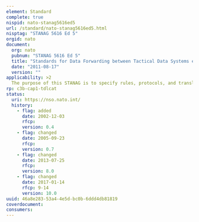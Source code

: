 ```yaml
---
element: Standard
complete: true
nispid: nato-stanag5616ed5
url: /standard/nato-stanag5616ed5.html
nisptag: "STANAG 5616 Ed 5"
orgid: nato
document:
  org: nato
  pubnum: "STANAG 5616 Ed 5"
  title: "Standards for Data Forwarding between Tactical Data Systems employing Link 11/11B, Link 16 and Link 22"
  date: "2011-08-17"
  version: ""
applicability: >2
  The purpose of this STANAG is to specify rules, protocols, and translations required between J series and M series messages. Data forwarding is the process of receiving data on one digital data link and outputting the data, using proper format and protocols, to another type of digital data link(s). In the process, a message(s) received on one link is translated to an appropriate message(s) on another link. Data forwarding is accomplished by the selected forwarding unit(s) simultaneously participating on more than one type of data link. The data that is forwarded is based on the data received and is not dependend upon the local system data of the data forwarding unit or its implementation of the received message or the forwarded message. Those data elements applicable within the messages are translated to the appropriate data elements in the corresponding messages. Within the data forwarding process, data management will be minimized. All systems that forward data must adhere to this STANAG. In the coure of implementing Link-16, it is recognized that some systems may use internal system translations (i.e., Link-16 to Link-11B) and some systems may transmit originated track data on more than one data link at the same time. Functionally, such systems are not data forwarders; however, these systems will adhere to the guidance in chapter 3 of this STANAG to ensure that the closest possible relationship of data elements and data element interpretation will be maintained among all users of the data.
rp: c3b-cap1-tdlcat
status:
  uri: https://nso.nato.int/
  history: 
    - flag: added
      date: 2002-12-03
      rfcp: 
      version: 0.4
    - flag: changed
      date: 2005-09-23
      rfcp: 
      version: 0.7
    - flag: changed
      date: 2013-07-25
      rfcp: 
      version: 8.0
    - flag: changed
      date: 2017-01-14
      rfcp: 9-14
      version: 10.0
uuid: 46a8e283-53a4-4e5d-bc0b-6ddd4db81819
coverdocument:
consumers:
---
```

